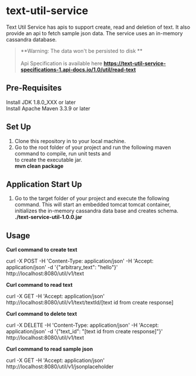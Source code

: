 # text-util-service #
Text Util Service has apis to support create, read and deletion of text. It also provide an api to fetch sample json data. The service uses an in-memory cassandra database.
> **Warning: The data won't be persisted to disk **</br></br>
Api Specification is available here **https://text-util-service-specifications-1.api-docs.io/1.0/util/read-text**

## Pre-Requisites #
Install JDK 1.8.0_XXX or later
</br>
Install Apache Maven 3.3.9 or later

## Set Up #
1) Clone this repository in to your local machine.
2) Go to the root folder of your project and run the following maven command to compile, run unit tests and </br>to create the executable jar.</br>
**mvn clean package**

## Application Start Up #
1) Go to the target folder of your project and execute the following command. This will start an embedded tomcat tomcat container, initializes the in-memory cassandra data base and creates schema.</br>
**./text-service-util-1.0.0.jar**

## Usage #
**Curl command to create text**

curl -X POST -H 'Content-Type: application/json' -H 'Accept: application/json' -d  '{"arbitrary_text": "hello"}' http://localhost:8080/util/v1/text

**Curl command to read text**

curl -X GET -H 'Accept: application/json' http://localhost:8080/util/v1/text/textId/[text id from create response]

**Curl command to delete text**

curl -X DELETE -H 'Content-Type: application/json' -H 'Accept: application/json' -d '{"text_id": "[text id from create response]"}' http://localhost:8080/util/v1/text

**Curl command to read sample json**

curl -X GET -H 'Accept: application/json' http://localhost:8080/util/v1/jsonplaceholder
